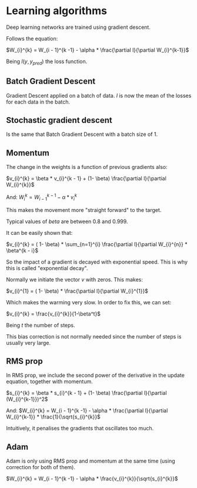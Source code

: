 # Learning algorithms

Deep learning networks are trained using gradient descent.

Follows the equation:


$W_{i}^{k} = W_{i - 1}^{k -1} - \alpha * \frac{\partial l}{\partial W_{i}^{k-1}}$



Being $l(y, y_{pred})$ the loss function.


## Batch Gradient Descent

Gradient Descent applied on a batch of data. $l$ is now the mean of the losses for each data in the batch.

## Stochastic gradient descent

Is the same that Batch Gradient Descent with a batch size of 1. 

## Momentum

The change in the weights is a function of previous gradients also:

$v_{i}^{k} = \beta *  v_{i}^{k - 1} + (1- \beta) \frac{\partial l}{\partial W_{i}^{k}}$

And:
$W_{i}^{k} = W_{i - 1}^{k -1} - \alpha * v_{i}^{k}$

This makes the movement more "straight forward" to the target.

Typical values of $beta$ are between 0.8 and 0.999.

It can be easily shown that:

$v_{i}^{k} = ( 1- \beta) * \sum_{n=1}^{i} \frac{\partial l}{\partial W_{i}^{n}} * \beta^{k - i}$

So the impact of a gradient is decayed with exponential speed. This is why this is called "exponential decay".

Normally we initiate the vector $v$ with zeros. This makes:

$v_{i}^{1} = ( 1- \beta) * \frac{\partial l}{\partial W_{i}^{1}}$

Which makes the warming very slow. In order to fix this, we can set:

$v_{i}^{k} = \frac{v_{i}^{k}}{1-\beta^t}$

Being $t$ the number of steps.

This bias correction is not normally needed since the number of steps is usually very large.


## RMS prop

In RMS prop, we include the second power of the derivative in the update equation, together with momentum.

$s_{i}^{k} = \beta *  s_{i}^{k - 1} + (1- \beta) \frac{\partial l}{\partial (W_{i}^{k-1}})^2$

And:
$W_{i}^{k} = W_{i - 1}^{k -1} - \alpha * \frac{\partial l}{\partial W_{i}^{k-1}} * \frac{1}{\sqrt{s_{i}^{k}}$

Intuitively, it penalises the gradients that oscillates too much.



## Adam

Adam is only using RMS prop and momentum at the same time (using correction for both of them).

$W_{i}^{k} = W_{i - 1}^{k -1} - \alpha *  \frac{v_{i}^{k}}{\sqrt{s_{i}^{k}}$

